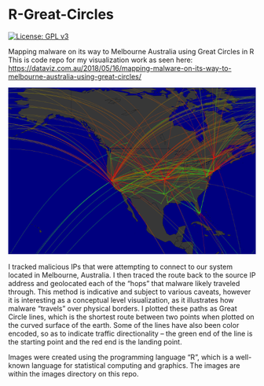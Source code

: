 # R-Great-Circles
[![License: GPL v3](https://img.shields.io/badge/License-GPLv3-blue.svg)](https://www.gnu.org/licenses/gpl-3.0) 

Mapping malware on its way to Melbourne Australia using Great Circles in R 
This is code repo for my visualization work as seen here: https://dataviz.com.au/2018/05/16/mapping-malware-on-its-way-to-melbourne-australia-using-great-circles/

![alt text](https://github.com/benjeems/R-Great-Circles/blob/master/images/heat_lines/USA_unweighted.png "map")

I tracked malicious IPs that were attempting to connect to our system located in Melbourne, Australia. I then traced the route back to the source IP address and geolocated each of the “hops” that malware likely traveled through. This method is indicative and subject to various caveats, however it is interesting as a conceptual level visualization, as it illustrates how malware “travels” over physical borders.
I plotted these paths as Great Circle lines, which is the shortest route between two points when plotted on the curved surface of the earth. Some of the lines have also been color encoded, so as to indicate traffic directionality –  the green end of the line is the starting point and the red end is the landing point.

Images were created using the programming language “R”, which is a well-known language for statistical computing and graphics. The images are within the images directory on this repo.
